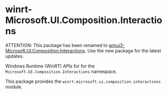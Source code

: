 <!-- warning: Please don't edit this file. It was automatically generated. -->

# winrt-Microsoft.UI.Composition.Interactions

ATTENTION: This package has been renamed to
[winui3-Microsoft.UI.Composition.Interactions](https://pypi.org/project/winui3-Microsoft.UI.Composition.Interactions/).
Use the new package for the latest updates.

Windows Runtime (WinRT) APIs for for the `Microsoft.UI.Composition.Interactions` namespace.

This package provides the `winrt.microsoft.ui.composition.interactions` module.
